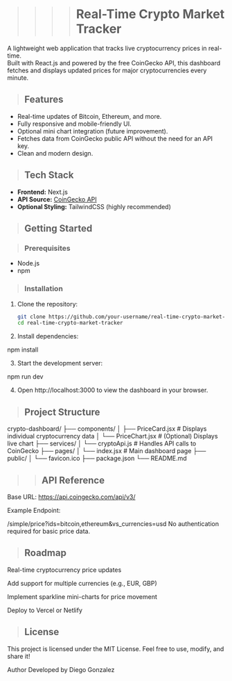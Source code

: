 >>>># Real-Time Crypto Market Tracker

A lightweight web application that tracks live cryptocurrency prices in real-time.  
Built with React.js and powered by the free CoinGecko API, this dashboard fetches and displays updated prices for major cryptocurrencies every minute.

>## Features

- Real-time updates of Bitcoin, Ethereum, and more.
- Fully responsive and mobile-friendly UI.
- Optional mini chart integration (future improvement).
- Fetches data from CoinGecko public API without the need for an API key.
- Clean and modern design.

>## Tech Stack

- **Frontend:** Next.js
- **API Source:** [CoinGecko API](https://www.coingecko.com/en/api)
- **Optional Styling:** TailwindCSS (highly recommended)

>## Getting Started

> ### Prerequisites
- Node.js 
- npm

> ### Installation

1. Clone the repository:
   ```bash
   git clone https://github.com/your-username/real-time-crypto-market-tracker.git
   cd real-time-crypto-market-tracker

2. Install dependencies:

npm install

3. Start the development server:

npm run dev

4. Open http://localhost:3000 to view the dashboard in your browser.

>## Project Structure

crypto-dashboard/
├── components/
│   ├── PriceCard.jsx      # Displays individual cryptocurrency data
│   └── PriceChart.jsx     # (Optional) Displays live chart
├── services/
│   └── cryptoApi.js       # Handles API calls to CoinGecko
├── pages/
│   └── index.jsx          # Main dashboard page
├── public/
│   └── favicon.ico
├── package.json
└── README.md


>>## API Reference
Base URL: https://api.coingecko.com/api/v3/

Example Endpoint:

/simple/price?ids=bitcoin,ethereum&vs_currencies=usd
No authentication required for basic price data.

>## Roadmap
 Real-time cryptocurrency price updates

 Add support for multiple currencies (e.g., EUR, GBP)

 Implement sparkline mini-charts for price movement

 Deploy to Vercel or Netlify

>## License
This project is licensed under the MIT License.
Feel free to use, modify, and share it!

Author
Developed by Diego Gonzalez
